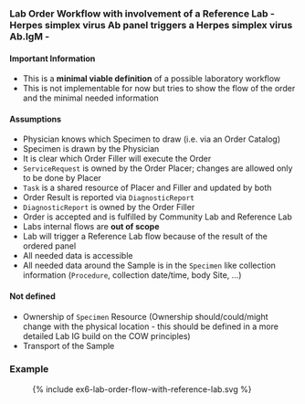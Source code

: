### Lab Order Workflow with involvement of a Reference Lab - Herpes simplex virus Ab panel triggers a Herpes simplex virus Ab.IgM -

#### Important Information
- This is a **minimal viable definition** of a possible laboratory workflow
- This is not implementable for now but tries to show the flow of the order and the minimal needed information

#### Assumptions
- Physician knows which Specimen to draw (i.e. via an Order Catalog)
- Specimen is drawn by the Physician
- It is clear which Order Filler will execute the Order
- `ServiceRequest` is owned by the Order Placer; changes are allowed only to be done by Placer
- `Task` is a shared resource of Placer and Filler and updated by both
- Order Result is reported via `DiagnosticReport`
- `DiagnosticReport` is owned by the Order Filler
- Order is accepted and is fulfilled by Community Lab and Reference Lab
- Labs internal flows are **out of scope**
- Lab will trigger a Reference Lab flow because of the result of the ordered panel
- All needed data is accessible
- All needed data around the Sample is in the `Specimen` like collection information (`Procedure`, collection date/time, body Site, ...)
#### Not defined
- Ownership of `Specimen` Resource (Ownership should/could/might change with the physical location - this should be defined in a more detailed Lab IG build on the COW principles)
- Transport of the Sample

### Example
<figure>
  {% include ex6-lab-order-flow-with-reference-lab.svg %}
</figure>
